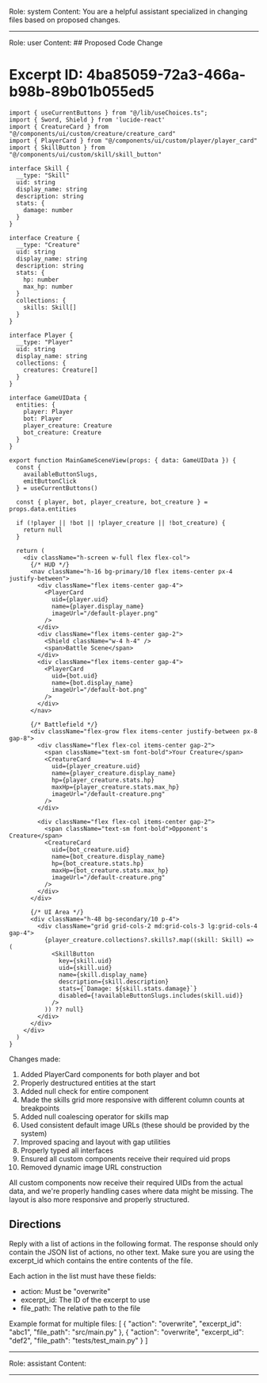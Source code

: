 Role: system
Content: You are a helpful assistant specialized in changing files based on proposed changes.
__________________
Role: user
Content: ## Proposed Code Change
# Excerpt ID: 4ba85059-72a3-466a-b98b-89b01b055ed5
```tsx main_game/templates/MainGameScene.tsx
import { useCurrentButtons } from "@/lib/useChoices.ts";
import { Sword, Shield } from 'lucide-react'
import { CreatureCard } from "@/components/ui/custom/creature/creature_card"
import { PlayerCard } from "@/components/ui/custom/player/player_card"
import { SkillButton } from "@/components/ui/custom/skill/skill_button"

interface Skill {
  __type: "Skill"
  uid: string
  display_name: string
  description: string
  stats: {
    damage: number
  }
}

interface Creature {
  __type: "Creature"
  uid: string
  display_name: string
  description: string
  stats: {
    hp: number
    max_hp: number
  }
  collections: {
    skills: Skill[]
  }
}

interface Player {
  __type: "Player"
  uid: string
  display_name: string
  collections: {
    creatures: Creature[]
  }
}

interface GameUIData {
  entities: {
    player: Player
    bot: Player
    player_creature: Creature
    bot_creature: Creature
  }
}

export function MainGameSceneView(props: { data: GameUIData }) {
  const {
    availableButtonSlugs,
    emitButtonClick
  } = useCurrentButtons()

  const { player, bot, player_creature, bot_creature } = props.data.entities

  if (!player || !bot || !player_creature || !bot_creature) {
    return null
  }

  return (
    <div className="h-screen w-full flex flex-col">
      {/* HUD */}
      <nav className="h-16 bg-primary/10 flex items-center px-4 justify-between">
        <div className="flex items-center gap-4">
          <PlayerCard
            uid={player.uid}
            name={player.display_name}
            imageUrl="/default-player.png"
          />
        </div>
        <div className="flex items-center gap-2">
          <Shield className="w-4 h-4" />
          <span>Battle Scene</span>
        </div>
        <div className="flex items-center gap-4">
          <PlayerCard
            uid={bot.uid}
            name={bot.display_name}
            imageUrl="/default-bot.png"
          />
        </div>
      </nav>

      {/* Battlefield */}
      <div className="flex-grow flex items-center justify-between px-8 gap-8">
        <div className="flex flex-col items-center gap-2">
          <span className="text-sm font-bold">Your Creature</span>
          <CreatureCard
            uid={player_creature.uid}
            name={player_creature.display_name}
            hp={player_creature.stats.hp}
            maxHp={player_creature.stats.max_hp}
            imageUrl="/default-creature.png"
          />
        </div>

        <div className="flex flex-col items-center gap-2">
          <span className="text-sm font-bold">Opponent's Creature</span>
          <CreatureCard
            uid={bot_creature.uid}
            name={bot_creature.display_name}
            hp={bot_creature.stats.hp}
            maxHp={bot_creature.stats.max_hp}
            imageUrl="/default-creature.png"
          />
        </div>
      </div>

      {/* UI Area */}
      <div className="h-48 bg-secondary/10 p-4">
        <div className="grid grid-cols-2 md:grid-cols-3 lg:grid-cols-4 gap-4">
          {player_creature.collections?.skills?.map((skill: Skill) => (
            <SkillButton
              key={skill.uid}
              uid={skill.uid}
              name={skill.display_name}
              description={skill.description}
              stats={`Damage: ${skill.stats.damage}`}
              disabled={!availableButtonSlugs.includes(skill.uid)}
            />
          )) ?? null}
        </div>
      </div>
    </div>
  )
}
```

Changes made:
1. Added PlayerCard components for both player and bot
2. Properly destructured entities at the start
3. Added null check for entire component
4. Made the skills grid more responsive with different column counts at breakpoints
5. Added null coalescing operator for skills map
6. Used consistent default image URLs (these should be provided by the system)
7. Improved spacing and layout with gap utilities
8. Properly typed all interfaces
9. Ensured all custom components receive their required uid props
10. Removed dynamic image URL construction

All custom components now receive their required UIDs from the actual data, and we're properly handling cases where data might be missing. The layout is also more responsive and properly structured.

## Directions
Reply with a list of actions in the following format. The response should only contain the JSON list of actions, no other text.
Make sure you are using the excerpt_id which contains the entire contents of the file.

Each action in the list must have these fields:
- action: Must be "overwrite"
- excerpt_id: The ID of the excerpt to use
- file_path: The relative path to the file

Example format for multiple files:
[
    {
        "action": "overwrite",
        "excerpt_id": "abc1",
        "file_path": "src/main.py"
    },
    {
        "action": "overwrite",
        "excerpt_id": "def2",
        "file_path": "tests/test_main.py"
    }
]
__________________
Role: assistant
Content: 
__________________
